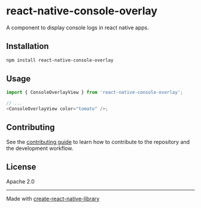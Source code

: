 # react-native-console-overlay

A component to display console logs in react native apps.

## Installation

```sh
npm install react-native-console-overlay
```

## Usage

```js
import { ConsoleOverlayView } from 'react-native-console-overlay';

// ...
<ConsoleOverlayView color="tomato" />;
```

## Contributing

See the [contributing guide](CONTRIBUTING.md) to learn how to contribute to the repository and the development workflow.

## License

Apache 2.0

---

Made with [create-react-native-library](https://github.com/callstack/react-native-builder-bob)
